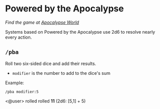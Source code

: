 # Powered by the Apocalypse

*Find the game at [Apocalypse World](http://apocalypse-world.com/)*

Systems based on Powered by the Apocalypse use 2d6 to resolve nearly every action.

## `/pba`

Roll two six-sided dice and add their results.

* `modifier` is the number to add to the dice's sum

<!-- panels:start -->
<!-- panels:title -->
Example:
<!-- div:left-panel -->
```invocation
/pba modifier:5
```
<!-- div:right-panel -->
<@user> rolled rolled **11** (2d6: [5,1] + 5)
<!-- panels:end -->
